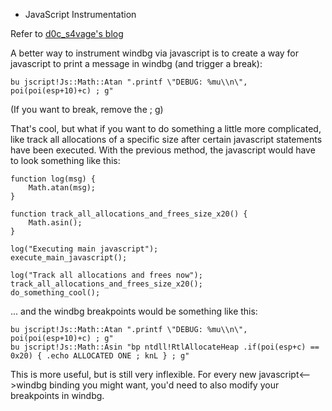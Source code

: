 * JavaScript Instrumentation

Refer to [d0c_s4vage's blog](http://d0cs4vage.blogspot.hk/2013/06/windbg-tricks-javascript-windbg.html)

A better way to instrument windbg via javascript is to create a way for javascript to print a message in windbg (and trigger a break): 
```
bu jscript!Js::Math::Atan ".printf \"DEBUG: %mu\\n\", poi(poi(esp+10)+c) ; g"
```
(If you want to break, remove the ; g)

That's cool, but what if you want to do something a little more complicated, like track all allocations of a specific size after certain javascript statements have been executed. With the previous method, the javascript would have to look something like this:
```
function log(msg) {
    Math.atan(msg);
}

function track_all_allocations_and_frees_size_x20() {
    Math.asin();
}

log("Executing main javascript");
execute_main_javascript();

log("Track all allocations and frees now");
track_all_allocations_and_frees_size_x20();
do_something_cool();
```
... and the windbg breakpoints would be something like this:
```
bu jscript!Js::Math::Atan ".printf \"DEBUG: %mu\\n\", poi(poi(esp+10)+c) ; g"
bu jscript!Js::Math::Asin "bp ntdll!RtlAllocateHeap .if(poi(esp+c) == 0x20) { .echo ALLOCATED ONE ; knL } ; g"
```
This is more useful, but is still very inflexible. For every new javascript<-->windbg binding you might want, you'd need to also modify your breakpoints in windbg.
